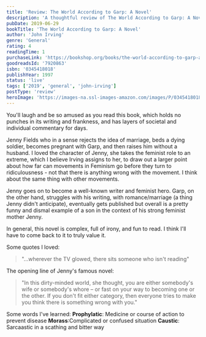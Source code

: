 ```yaml
---
title: 'Review: The World According to Garp: A Novel'
description: 'A thoughtful review of The World According to Garp: A Novel by John Irving'
pubDate: 2019-06-29
bookTitle: 'The World According to Garp: A Novel'
author: 'John Irving'
genre: 'General'
rating: 4
readingTime: 1
purchaseLink: 'https://bookshop.org/books/the-world-according-to-garp-a-novel-ballantine-readers-circle/9780345418012'
goodreadsId: '7920863'
isbn: '0345418018'
publishYear: 1997
status: 'live'
tags: ['2019', 'general', 'john-irving']
postType: 'review'
heroImage: 'https://images-na.ssl-images-amazon.com/images/P/0345418018.01.L.jpg'
---
```


You'll laugh and be so amused as you read this book, which holds no punches in its writing and frankness, and has layers of societal and individual commentary for days. 

Jenny Fields who in a sense rejects the idea of marriage, beds a dying soldier, becomes pregnant with Garp, and then raises him without a husband. I loved the character of Jenny, she takes the feminist role to an extreme, which I believe Irving assigns to her, to draw out a larger point about how far can movements in Feminism go before they turn to ridiculousness - not that there is anything wrong with the movement. I think about the same thing with other movements.

Jenny goes on to become a well-known writer and feminist hero. Garp, on the other hand, struggles with his writing, with romance/marriage (a thing Jenny didn't anticipate), eventually gets published but overall is a pretty funny and dismal example of a son in the context of his strong feminist mother Jenny. 

In general, this novel is complex, full of irony, and fun to read. I think I'll have to come back to it to truly value it.

Some quotes I loved:

> "...wherever the TV glowed, there sits someone who isn't reading"

The opening line of Jenny's famous novel:
> "In this dirty-minded world, she thought, you are either somebody's wife or somebody's whore – or fast on your way to becoming one or the other. If you don't fit either category, then everyone tries to make you think there is something wrong with you."

Some words I've learned:
**Prophylatic**: Medicine or course of action to prevent disease
**Morass**:Complicated or confused situation
**Caustic**: Sarcaastic in a scathing and bitter way